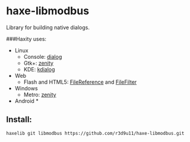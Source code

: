 haxe-libmodbus
=========================

Library for building native dialogs.<br/>

###Haxity uses:<br/>

* Linux
	* Console: [dialog](http://hightek.org/projects/dialog/)
	* Gtk+: [zenity](https://help.gnome.org/users/zenity/stable/)
	* KDE: [kdialog](https://techbase.kde.org/Development/Tutorials/Shell_Scripting_with_KDE_Dialogs)
* Web
	* Flash and HTML5: [FileReference](http://api.openfl.org/openfl/net/FileReference.html) and [FileFilter](http://api.openfl.org/openfl/net/FileFilter.html)
* Windows
	* Metro: [zenity](https://github.com/kvaps/zenity-windows)
* Android
	*

## Install:<br/>
`haxelib git libmodbus https://github.com/r3d9u11/haxe-libmodbus.git`
